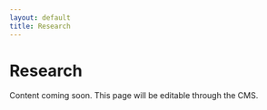 ```yaml
---
layout: default
title: Research
---
```


# Research

Content coming soon. This page will be editable through the CMS.

